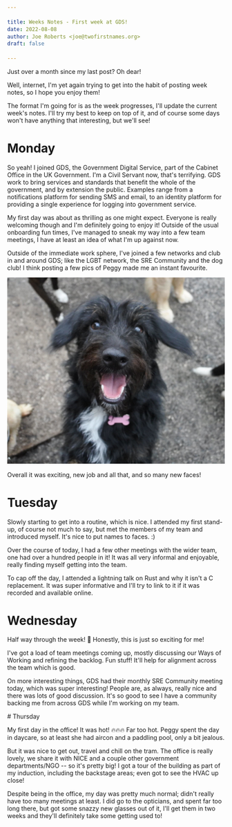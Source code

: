```yaml
---

title: Weeks Notes - First week at GDS!
date: 2022-08-08
author: Joe Roberts <joe@twofirstnames.org>
draft: false

---
```


Just over a month since my last post? Oh dear!

Well, internet, I'm yet again trying to get into the habit of posting week notes, so I hope you enjoy them!

The format I'm going for is as the week progresses, I'll update the current week's notes. I'll try my best to keep on top of it, and of course some days won't have anything that interesting, but we'll see!

# Monday

So yeah! I joined GDS, the Government Digital Service, part of the Cabinet Office in the UK Government. I'm a Civil Servant now, that's terrifying. GDS work to bring services and standards that benefit the whole of the government, and by extension the public. Examples range from a notifications platform for sending SMS and email, to an identity platform for providing a single experience for logging into government service.

My first day was about as thrilling as one might expect. Everyone is really welcoming though and I'm definitely going to enjoy it! Outside of the usual onboarding fun times, I've managed to sneak my way into a few team meetings, I have at least an idea of what I'm up against now.

Outside of the immediate work sphere, I've joined a few networks and club in and around GDS; like the LGBT network, the SRE Community and the dog club! I think posting a few pics of Peggy made me an instant favourite.

![Peggy!](peggy.jpg)

Overall it was exciting, new job and all that, and so many new faces!

# Tuesday

Slowly starting to get into a routine, which is nice. I attended my first stand-up, of course not much to say, but met the members of my team and introduced myself. It's nice to put names to faces. :)

Over the course of today, I had a few other meetings with the wider team, one had over a hundred people in it! It was all very informal and enjoyable, really finding myself getting into the team.

To cap off the day, I attended a lightning talk on Rust and why it isn't a C replacement. It was super informative and I'll try to link to it if it was recorded and available online.

# Wednesday

Half way through the week! 🎉 Honestly, this is just so exciting for me!

I've got a load of team meetings coming up, mostly discussing our Ways of Working and refining the backlog. Fun stuff! It'll help for alignment across the team which is good.

On more interesting things, GDS had their monthly SRE Community meeting today, which was super interesting! People are, as always, really nice and there was lots of good discussion. It's so good to see I have a community backing me from across GDS while I'm working on my team.

# Thursday

My first day in the office! It was hot! 🔥🔥🔥 Far too hot. Peggy spent the day in daycare, so at least she had aircon and a paddling pool, only a bit jealous.

But it was nice to get out, travel and chill on the tram. The office is really lovely, we share it with NICE and a couple other government departments/NGO -- so it's pretty big! I got a tour of the building as part of my induction, including the backstage areas; even got to see the HVAC up close!

Despite being in the office, my day was pretty much normal; didn't really have too many meetings at least. I did go to the opticians, and spent far too long there, but got some snazzy new glasses out of it, I'll get them in two weeks and they'll definitely take some getting used to!